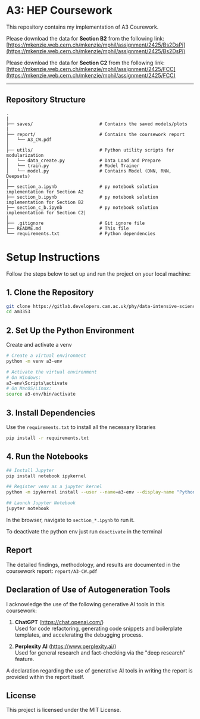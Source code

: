 # A3: HEP Coursework

This repository contains my implementation of A3 Courework.

Please download the data for **Section B2** from the following link:  
[https://mkenzie.web.cern.ch/mkenzie/mphil/assignment/2425/Bs2DsPi](https://mkenzie.web.cern.ch/mkenzie/mphil/assignment/2425/Bs2DsPi)

Please download the data for **Section C2** from the following link:  
[https://mkenzie.web.cern.ch/mkenzie/mphil/assignment/2425/FCC](https://mkenzie.web.cern.ch/mkenzie/mphil/assignment/2425/FCC)

---

## Repository Structure

```plaintext
.
|
├── saves/                         # Contains the saved models/plots
|   
├── report/                        # Contains the coursework report
│   └── A3_CW.pdf
│
├── utils/                         # Python utility scripts for modularization
│   └── data_create.py             # Data Load and Prepare
│   └── train.py                   # Model Trainer
│   └── model.py                   # Contains Model (DNN, RNN, Deepsets)
│   
├── section_a.ipynb                # py notebook solution implementation for Section A2
├── section_b.ipynb                # py notebook solution implementation for Section B2
├── section_c_b.ipynb              # py notebook solution implementation for Section C2|
│
├── .gitignore                     # Git ignore file
├── README.md                      # This file
└── requirements.txt               # Python dependencies
```

# Setup Instructions
Follow the steps below to set up and run the project on your local machine:

## 1. Clone the Repository
```bash
git clone https://gitlab.developers.cam.ac.uk/phy/data-intensive-science-mphil/assessments/a3_coursework/am3353.git
cd am3353
```

## 2. Set Up the Python Environment
Create and activate a venv
```bash 
# Create a virtual environment
python -m venv a3-env

# Activate the virtual environment
# On Windows:
a3-env\Scripts\activate
# On MacOS/Linux:
source a3-env/bin/activate
```

## 3. Install Dependencies
Use the `requirements.txt` to install all the necessary libraries
```bash
pip install -r requirements.txt
```

## 4. Run the Notebooks
```bash
## Install Jupyter
pip install notebook ipykernel

## Register venv as a jupyter kernel 
python -m ipykernel install --user --name=a3-env --display-name "Python (a3-env)"

## Launch Jupyter Notebook
jupyter notebook
```
In the browser, navigate to ```section_*.ipynb```  to run it.

To deactivate the python env just run ```deactivate``` in the terminal

## Report
The detailed findings, methodology, and results are documented in the coursework report:
`report/A3-CW.pdf`

## Declaration of Use of Autogeneration Tools

I acknowledge the use of the following generative AI tools in this coursework:

1. **ChatGPT** (https://chat.openai.com/)  
Used for code refactoring, generating code snippets and boilerplate templates, and accelerating the debugging process.

2. **Perplexity AI** (https://www.perplexity.ai/)  
Used for general research and fact-checking via the "deep research" feature.

A declaration regarding the use of generative AI tools in writing the report is provided within the report itself.


## License
This project is licensed under the MIT License.